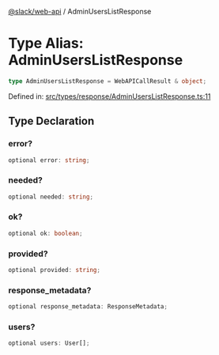 [@slack/web-api](../index.md) / AdminUsersListResponse

# Type Alias: AdminUsersListResponse

```ts
type AdminUsersListResponse = WebAPICallResult & object;
```

Defined in: [src/types/response/AdminUsersListResponse.ts:11](https://github.com/slackapi/node-slack-sdk/blob/main/packages/web-api/src/types/response/AdminUsersListResponse.ts#L11)

## Type Declaration

### error?

```ts
optional error: string;
```

### needed?

```ts
optional needed: string;
```

### ok?

```ts
optional ok: boolean;
```

### provided?

```ts
optional provided: string;
```

### response\_metadata?

```ts
optional response_metadata: ResponseMetadata;
```

### users?

```ts
optional users: User[];
```
